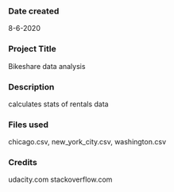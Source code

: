 ### Date created
8-6-2020

### Project Title
Bikeshare data analysis

### Description
calculates stats of rentals data

### Files used
chicago.csv, new_york_city.csv, washington.csv

### Credits
udacity.com
stackoverflow.com
